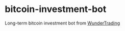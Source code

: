 # bitcoin-investment-bot
Long-term bitcoin investment bot from [WunderTrading](https://wundertrading.com/en)
